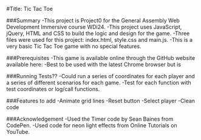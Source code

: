 #Title: Tic Tac Toe

###Summary
-This project is Project0 for the General Assembly Web Development Immersive course WDi24.
-This project uses JavaScript, jQuery, HTML and CSS to build the logic and design for the game.
-Three files were used for this project: index.html, style.css and main.js.
-This is a very basic Tic Tac Toe game with no special features.


###Prerequisites
-This game is available online through the GitHub website available here:
-Best to be used with the latest Chrome browser but is


###Running Tests??
-Could run a series of coordinates for each player and a series of different scenarios for each game.
-Test for each function with test coordinates or log/call functions.


###Features to add
-Animate grid lines
-Reset button
-Select player
-Clean code




###Acknowledgement
-Used the Timer code by Sean Baines from CodePen.
-Used code for neon light effects from Online Tutorials on YouTube.
